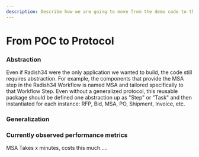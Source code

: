 ```yaml
---
description: Describe how we are going to move from the demo code to the protocol code
---
```


# From POC to Protocol

### Abstraction

Even if Radish34 were the only application we wanted to build, the code still requires abstraction. For example, the components that provide the MSA step in the Radish34 Workflow is named MSA and tailored specifically to that Workflow Step. Even without a generalized protocol, this reusable package should be defined one abstraction up as "Step" or "Task" and then instantiated for each instance: RFP, Bid, MSA, PO, Shipment, Invoice, etc.

### Generalization





### Currently observed performance metrics

MSA Takes x minutes, costs this much.....



